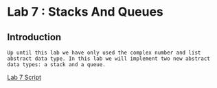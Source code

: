 # Lab 7 : Stacks And Queues

## Introduction

    Up until this lab we have only used the complex number and list abstract data type. In this lab we will implement two new abstract data types: a stack and a queue.

[Lab 7 Script ](http://www.elec.york.ac.uk/internal_web/meng/yr2/modules/DSA/DSA/Labs/Scripts/Lab7-StacksAndQueues.pdf)
